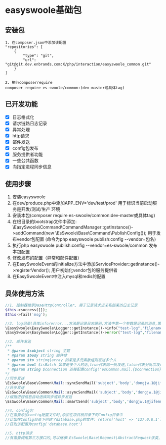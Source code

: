 # easyswoole基础包

## 安装包
```
1. 在composer.json中添加该配置
"repositories": [
    {
        "type": "git",
        "url": "git@git.dev.enbrands.com:X/php/interaction/easyswoole_common.git"
    }
]

2. 执行composerrequire
composer require es-swoole/common:(dev-master或具体tag)
```

## 已开发功能
- [x] 日志格式化
- [x] 请求链路日志记录
- [x] 异常处理
- [x] http请求
- [x] 邮件发送
- [x] config包发布
- [x] 服务提供者功能
- [x] 一些公共函数
- [x] 向指定进程同步信息

## 使用步骤
1. 安装easyswoole
2. 在dev/produce.php中添加APP_ENV='dev/test/prod' 用于标识当前启动服务是开发/测试/生产 环境
3. 安装本包(composer require es-swoole/common:dev-master或具体tag)
4. 在根目录的bootstrap文件中添加:
\EasySwoole\Command\CommandManager::getInstance()->addCommand(new \EsSwoole\Base\Command\PublishConfig());  用于发布vendor包配置 (命令为php easyswoole publish:config --vendor=包名)
5. 执行php easyswoole publish:config --vendor=es-swoole/common 发布本包配置
6. 修改发布的配置（异常和邮件配置）
7. 在EasySwooleEvent的initialize方法中添加ServiceProvider::getInstance()->registerVendor(); 用户初始化vendor包的服务提供者
8. 在EasySwooleEvent中注入mysql和redis的配置


## 具体使用方法
```php
//1. 控制器继承BaseHttpController, 用于记录请求进来和结束的日志记录
$this->success([]);
$this->fail('msg');

//2. log记录(具体info/error...方法是记录日志级别,方法中第一个参数是记录的消息,第二个参数是文件名)
\EasySwoole\EasySwoole\Logger::getInstance()->info("test-log",'filename');
\EasySwoole\EasySwoole\Logger::getInstance()->error("test-log",'filename');

//3. 邮件发送
/**
 * @param $subject string 主题
 * @param $body string 邮件体
 * @param $to string|array 如果是多元素数组则发送多个人
 * @param bool $isBatch 如果是多个人的话,true代表同一批发送,false代表分批次发送
 * @param string $connection 连接配置config("esCommon.mail.{$connection}")
*/
//同步发送
\EsSwoole\Base\Common\Mail::syncSendMail('subject','body','dongjw.1@jifenn.com',true,'default');
//异步发送
\EsSwoole\Base\Common\Mail::asyncSendMail('subject','body','dongjw.1@jifenn.com',true,'default');
//根据进程信息自动选择同步或异步发送
\EsSwoole\Base\Common\Mail::smartSend('subject','body','dongjw.1@jifenn.com',true,'default');

//4. config包
//在需要添加config配置文件时,添加在项目根目录下的Config目录中
//比如在Config目录下创建了database.php的文件: return['host' => '127.0.0.1']
//获取该配置为config('database.host')

//5. http请求
//有需要调用第三方接口的,可以继承\EsSwoole\Base\Request\AbstractRequest该类,请求结束会自动记录响应日志
```